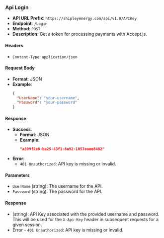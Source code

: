 
### Api Login

- **API URL Prefix**: `https://shipleyenergy.com/api/v1.0/APIKey`
- **Endpoint**: `/Login`
- **Method**: `POST`
- **Description**: Get a token for processing payments with Accept.js.

#### Headers
- `Content-Type`: `application/json`

#### Request Body
- **Format**: JSON
- **Example**:
    ```json
    {
      "UserName": "your-username",
      "Password": "your-password"
    }
    ```

#### Response
- **Success**:
  - **Format**: JSON
  - **Example**:
    ```json
    "a309f2e8-ba25-43f1-8a92-1057eaee8482"
    ```
- **Error**:
  - `401 Unauthorized`: API key is missing or invalid.

#### Parameters
- `UserName` (string): The username for the API.
- `Password` (string): The password for the API.

#### Response
- (string): API Key associated with the provided username and password. This will be used for the `X-Api-Key` header in subsequent requests for a given session.
- Error - `401 Unauthorized`: API key is missing or invalid.
